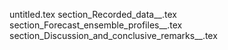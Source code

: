 untitled.tex
section_Recorded_data__.tex
section_Forecast_ensemble_profiles__.tex
section_Discussion_and_conclusive_remarks__.tex
